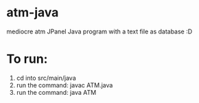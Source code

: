 # atm-java
mediocre atm JPanel Java program with a text file as database :D 

# To run: 
1. cd into src/main/java <br/>
2. run the command: javac ATM.java <br/>
3. run the command: java ATM